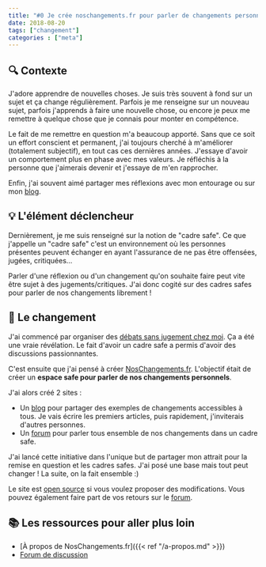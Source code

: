 ```yaml
---
title: "#0 Je crée noschangements.fr pour parler de changements personnels"
date: 2018-08-20
tags: ["changement"]
categories : ["meta"]
---
```


## 🔍 Contexte
J'adore apprendre de nouvelles choses. Je suis très souvent à fond sur un sujet et ça change régulièrement. Parfois je me renseigne sur un nouveau sujet, parfois j'apprends à faire une nouvelle chose, ou encore je peux me remettre à quelque chose que je connais pour monter en compétence. 

Le fait de me remettre en question m'a beaucoup apporté. Sans que ce soit un effort conscient et permanent, j'ai toujours cherché à m'améliorer (totalement subjectif), en tout cas ces dernières années. 
J'essaye d'avoir un comportement plus en phase avec mes valeurs. Je réfléchis à la personne que j'aimerais devenir et j'essaye de m'en rapprocher.

Enfin, j'ai souvent aimé partager mes réflexions avec mon entourage ou sur mon [blog](https://www.camilleroux.com/).

## 💡 L'élément déclencheur

Dernièrement, je me suis renseigné sur la notion de "cadre safe". Ce que j'appelle un "cadre safe" c'est un environnement où les personnes présentes peuvent échanger en ayant l'assurance de ne pas être offensées, jugées, critiquées...

Parler d'une réflexion ou d'un changement qu'on souhaite faire peut vite être sujet à des jugements/critiques. J'ai donc cogité sur des cadres safes pour parler de nos changements librement !

## 👣 Le changement

J'ai commencé par organiser des [débats sans jugement chez moi](https://www.camilleroux.com/2018/05/15/debats-entre-amis-sans-jugement/). Ça a été une vraie révélation. Le fait d'avoir un cadre safe a permis d'avoir des discussions passionnantes.

C'est ensuite que j'ai pensé à créer [NosChangements.fr](https://www.noschangements.fr/). L'objectif était de créer un **espace safe pour parler de nos changements personnels**.

J'ai alors créé 2 sites :

- Un [blog](https://www.noschangements.fr/) pour partager des exemples de changements accessibles à tous. Je vais écrire les premiers articles, puis rapidement, j'inviterais d'autres personnes.
- Un [forum](https://forum.noschangements.fr/) pour parler tous ensemble de nos changements dans un cadre safe.

J'ai lancé cette initiative dans l'unique but de partager mon attrait pour la remise en question et les cadres safes. J'ai posé une base mais tout peut changer ! La suite, on la fait ensemble :)

Le site est [open source](https://github.com/camilleroux/noschangements) si vous voulez proposer des modifications. Vous pouvez également faire part de vos retours sur le [forum](https://forum.noschangements.fr/c/retours-sur-le-site).

## 📚 Les ressources pour aller plus loin

- [À propos de NosChangements.fr]({{< ref "/a-propos.md" >}})
- [Forum de discussion](https://forum.noschangements.fr/)